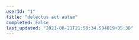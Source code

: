 ```yaml
---
userId: "1"
title: "delectus aut autem"
completed: False
last_updated: "2021-06-21T21:58:34.594819+05:30"
---
```

